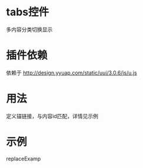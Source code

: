 # tabs控件

多内容分类切换显示

# 插件依赖

依赖于  http://design.yyuap.com/static/uui/3.0.6/js/u.js

# 用法

定义锚链接，与内容id匹配，详情见示例



# 示例

replaceExamp





